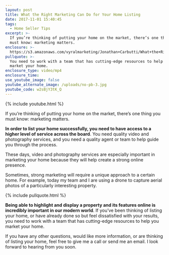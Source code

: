 ```yaml
---
layout: post
title: What the Right Marketing Can Do for Your Home Listing
date: 2017-11-01 15:40:45
tags:
  - Home Seller Tips
excerpt: >-
  If you’re thinking of putting your home on the market, there’s one thing you
  must know: marketing matters.
enclosure: >-
  https://s3.amazonaws.com/vyralmarketing/Jonathan+Carbutti/What+the+Right+Marketing+Can+Do+for+Your+Home+Listing.mp4
pullquote: >-
  You need to work with a team that has cutting-edge resources to help you
  market your home.
enclosure_type: video/mp4
enclosure_time:
use_youtube_image: false
youtube_alternate_image: /uploads/no-pb-3.jpg
youtube_code: w2sBjY3tK_Q
---
```



{% include youtube.html %}

If you’re thinking of putting your home on the market, there’s one thing you must know: marketing matters.

**In order to list your home successfully, you need to have access to a higher level of service across the board**. You need quality video and photography services, and you need a quality agent or team to help guide you through the process. &nbsp;

These days, video and photography services are especially important in marketing your home because they will help create a strong online presence.

Sometimes, strong marketing will require a unique approach to a certain home. For example, today my team and I are using a drone to capture aerial photos of a particularly interesting property.

{% include pullquote.html %}

**Being able to highlight and display a property and its features online is incredibly important in our modern world**. If you’ve been thinking of listing your home, or have already done so but feel dissatisfied with your results, you need to work with a team that has cutting-edge resources to help you market your home.

If you have any other questions, would like more information, or are thinking of listing your home, feel free to give me a call or send me an email. I look forward to hearing from you soon.